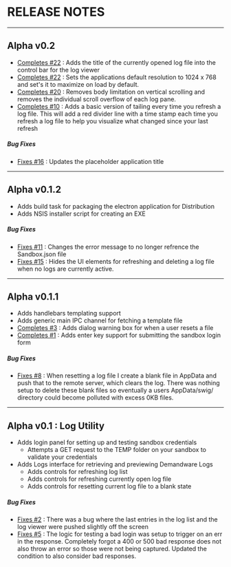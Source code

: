 # RELEASE NOTES

------

## Alpha v0.2
  - [Completes #22](https://github.com/ominestre/swig/issues/22) : Adds the title of the currently opened log file into the control bar for the log viewer
  - [Completes #22](https://github.com/ominestre/swig/issues/22) : Sets the applications default resolution to 1024 x 768 and set's it to maximize on load by default.
  - [Completes #20](https://github.com/ominestre/swig/issues/20) : Removes body limitation on vertical scrolling and removes the individual scroll overflow of each log pane.
  - [Completes #10](https://github.com/ominestre/swig/issues/10) : Adds a basic version of tailing every time you refresh a log file.  This will add a red divider line with a time stamp each time you refresh a log
  file to help you visualize what changed since your last refresh
  
##### Bug Fixes
  - [Fixes #16](https://github.com/ominestre/swig/issues/16) : Updates the placeholder application title

------

## Alpha v0.1.2
  - Adds build task for packaging the electron application for Distribution
  - Adds NSIS installer script for creating an EXE
  
##### Bug Fixes
  - [Fixes #11](https://github.com/ominestre/swig/issues/13) : Changes the error message to no longer refrence the Sandbox.json file
  - [Fixes #15](https://github.com/ominestre/swig/issues/15) : Hides the UI elements for refreshing and deleting a log file when no logs are currently
  active.

------

## Alpha v0.1.1
  - Adds handlebars templating support
  - Adds generic main IPC channel for fetching a template file
  - [Completes #3](https://github.com/ominestre/swig/issues/3) : Adds dialog warning box for when a user resets a file
  - [Completes #1](https://github.com/ominestre/swig/issues/1) : Adds enter key support for submitting the sandbox login form
  
##### Bug Fixes
  - [Fixes #8](https://github.com/ominestre/swig/issues/8) : When resetting a log file I create a blank file in AppData and push that to the
  remote server, which clears the log.  There was nothing setup to delete these blank files so eventually a users AppData/swig/ directory could
  become polluted with excess 0KB files.

------

## Alpha v0.1 : Log Utility
  - Adds login panel for setting up and testing sandbox credentials
    - Attempts a GET request to the TEMP folder on your sandbox to validate your credentials
  - Adds Logs interface for retrieving and previewing Demandware Logs
    - Adds controls for refreshing log list
    - Adds controls for refreshing currently open log file
    - Adds controls for resetting current log file to a blank state

##### Bug Fixes
  - [Fixes #2](https://github.com/ominestre/swig/issues/2) : There was a bug where the last entries in the log list and the log viewer were pushed slightly off the screen
  - [Fixes #5](https://github.com/ominestre/swig/issues/5) : The logic for testing a bad login was setup to trigger on an err in the response.  Completely forgot a 400 or 500 bad response does not also throw an error so those were not being captured.  Updated the condition to also consider bad responses.
